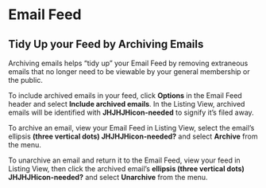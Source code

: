 # Email Feed

## Tidy Up your Feed by Archiving Emails
<span id="gv-tidy-up-your-feed"></span>

Archiving emails helps “tidy up” your Email Feed by removing extraneous
emails that no longer need to be viewable by your general membership or
the public.

To include archived emails in your feed, click **Options** in the Email
Feed header and select **Include archived emails**.
In the Listing View, archived emails will be identified with
<span class="todo">
**JHJHJHicon-needed**
</span>
to signify it’s filed away.

To archive an email, view your Email Feed in Listing View, select the
email’s ellipsis
<span class="todo">
**(three vertical dots) JHJHJHicon-needed?**
</span>
and select
**Archive** from the menu.

To unarchive an email and return it to the Email Feed, view your feed
in Listing View, then click the archived email’s **ellipsis (three
vertical dots)
<span class="todo">
JHJHJHicon-needed?** and
</span>
select **Unarchive** from the
menu.
